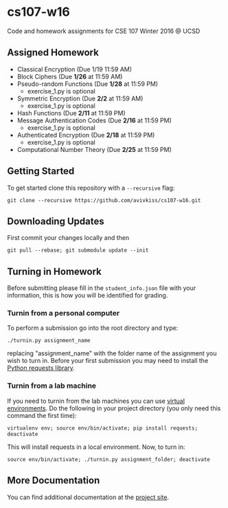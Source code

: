 # cs107-w16
Code and homework assignments for CSE 107 Winter 2016 @ UCSD

## Assigned Homework

- Classical Encryption (Due 1/19 11:59 AM)
- Block Ciphers (Due **1/26** at 11:59 AM)
- Pseudo-random Functions (Due **1/28** at 11:59 PM)
    - exercise_1.py is optional
- Symmetric Encryption  (Due **2/2** at 11:59 AM)
    - exercise_1.py is optional
- Hash Functions (Due **2/11** at 11:59 PM)
- Message Authentication Codes (Due **2/16** at 11:59 PM)
    - exercise_1.py is optional
- Authenticated Encryption (Due **2/18** at 11:59 PM)
    - exercise_1.py is optional
- Computational Number Theory (Due **2/25** at 11:59 PM)

## Getting Started
To get started clone this repository with a `--recursive` flag:

    git clone --recursive https://github.com/avivkiss/cs107-w16.git

## Downloading Updates
First commit your changes locally and then

    git pull --rebase; git submodule update --init

## Turning in Homework
Before submitting please fill in the `student_info.json` file with your
information, this is how you will be identified for grading.

### Turnin from a personal computer
To perform a submission go into the root directory and type:

    ./turnin.py assignment_name

replacing "assignment_name" with the folder name of the assignment you wish to turn in. Before your first submission you may need to install the
[Python requests library](http://docs.python-requests.org/en/latest/user/install/).

### Turnin from a lab machine
If you need to turnin from the lab machines you can use [virtual environments](http://docs.python-guide.org/en/latest/dev/virtualenvs/). Do the following in your project directory (you only need this command the first time):

    virtualenv env; source env/bin/activate; pip install requests; deactivate

This will install requests in a local environment. Now, to turn in:

    source env/bin/activate; ./turnin.py assignment_folder; deactivate



## More Documentation

You can find additional documentation at the [project site](https://avivkiss.github.io/cs107-w16/index.html).
